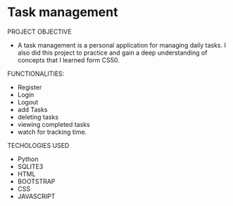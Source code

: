 # Task management


PROJECT OBJECTIVE
- A task management is a personal application for managing
daily tasks. I also did this project to practice and gain a deep understanding
of concepts that I learned form CS50.

FUNCTIONALITIES:
- Register
- Login
- Logout
- add Tasks
- deleting tasks
- viewing completed tasks
- watch for tracking time.

TECHOLOGIES USED
- Python
- SQLITE3
- HTML
- BOOTSTRAP
- CSS
- JAVASCRIPT
